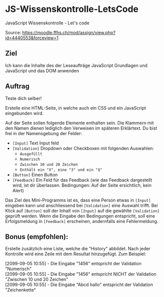 # JS-Wissenskontrolle-LetsCode
JavaScript Wissenskontrolle - Let's code  

Source: https://moodle.ffhs.ch/mod/assign/view.php?id=4440553&forceview=1  

## Ziel
Ich kann die Inhalte des der Leseaufträge JavaScript Grundlagen und JavaScript und das DOM anwenden  

## Auftrag
Teste dich selber!  

Erstelle eine HTML-Seite, in welche auch ein CSS und ein JavaScript eingebunden wird.

Auf der Seite sollen folgende Elemente enthalten sein. Die Klammern mit den Namen dienen lediglich den Verweisen im späteren Erklärtext. Du bist frei in der Namensgebung der Felder:  

* `[Input]` Text Input feld  
* `[Validation]` Dropdown oder Checkboxen mit folgenden Auswahlen:  
  * `Ausgefüllt`
  * `Numerisch`
  * `Zwischen 10 und 20 Zeichen`
  * `Enthält ein "X", eine "3" und ein "$"`
* `[Button]` Einen Button
* `[Feedback]` Ein Feld für das Feedback (wie das Feedback dargestellt wird, ist dir überlassen. Bedingungen: Auf der Seite ersichtlich, kein Alert)  

Das Ziel des Mini-Programms ist es, dass eine Person etwas in `[Input]` eingeben kann und anschliessend bei `[Validation]` eine Auswahl trifft. Bei Klick auf `[Button]` soll der Inhalt von `[Input]` auf die gewählte `[Validation]` geprüft werden. Wenn die Eingabe den Bedingungen entspricht, soll eine Erfolgsmeldung in `[Feedback]` erscheinen, andernfalls eine Fehlermeldung.

## Bonus (empfohlen):
Erstelle zusätzlich eine Liste, welche die "History" abbildet. Nach jeder Kontrolle wird eine Zeile mit dem Resultat hinzugefügt. Zum Beispiel:  

[2099-09-05 10:55] - Die Eingabe "1456" entspricht der Validation "Numerisch"  
[2099-09-05 10:55] - Die Eingabe "1456" entspricht NICHT der Validation "Zwischen 10 und 20 Zeichen"  
[2099-09-05 10:55] - Die Eingabe "Abcd hallo" entspricht der Validation "Zeichenkette"   
